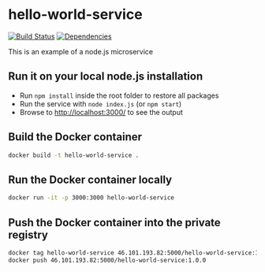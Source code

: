 # hello-world-service

[![Build Status](https://travis-ci.org/devos-2015/hello-world-service.svg)](https://travis-ci.org/devos-2015/hello-world-service)
[![Dependencies](https://david-dm.org/devos-2015/hello-world-service.svg)](https://david-dm.org/badges/shields)

This is an example of a node.js microservice

## Run it on your local node.js installation

* Run `npm install` inside the root folder to restore all packages
* Run the service with `node index.js` (or `npm start`)
* Browse to [http://localhost:3000/](http://localhost:3000/) to see the output

## Build the Docker container

~~~ sh
docker build -t hello-world-service .
~~~

## Run the Docker container locally

~~~ sh
docker run -it -p 3000:3000 hello-world-service
~~~

## Push the Docker container into the private registry

~~~ sh
docker tag hello-world-service 46.101.193.82:5000/hello-world-service:1.0.0
docker push 46.101.193.82:5000/hello-world-service:1.0.0
~~~
